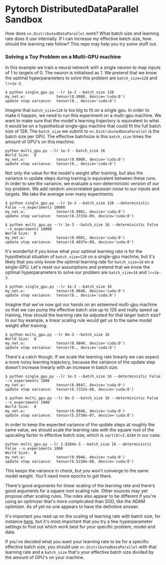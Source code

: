 # Pytorch DistributedDataParallel Sandbox
How does `nn.DistributedDataParallel` work? What batch size and learning rate does it use internally. If I can increase my effective batch size, how should the learning rate follow? This repo may help you try some stuff out.

### Solving a Toy Problem on a Multi-GPU machine

In this example we train a neural network with a single neuron to map inputs of 1 to targets of 0. The neuron is initialised as 1. We pretend that we know the optimal hyperparameters to solve this problem are `batch_size=128` and `lr=1e-3`.

```
$ python single_gpu.py --lr 1e-3 --batch_size 128
my_net.w:              tensor(0.9980, device='cuda:0')
update step variance:  tensor(0., device='cuda:0')
```

Imagine that `batch_size=128` is too big to fit on a single gpu. In order to make it happen, we need to run this experiment on a multi-gpu machine. We want to make sure that the model's learning trajectory is equivalent to what it would be on a hypothetical single-gpu machine that could fit the full batch size of 128. The `batch_size` we submit to `nn.DistributedDataParallel` is the batch size per GPU. The effective batchsize is this `batch_size` times the amount of GPU's on this machine.

```
python multi_gpu.py --lr 1e-3 --batch_size 16
World Size:  8
my_net.w:              tensor(0.9980, device='cuda:0')
update step variance:  tensor(0., device='cuda:0')
```

Not only the value for the model's weight after training, but also the variance in update steps during training is equivalent between these runs. In order to see the variance, we evaluate a non-deterministic version of our toy problem. We add random uncorrelated gaussian noise to our inputs and targets. We take the average over many experiments.

```
$ python single_gpu.py --lr 1e-3 --batch_size 128 --deterministic False --n_experiments 10000
my_net.w:              tensor(0.9981, device='cuda:0')
update step variance:  tensor(8.3733e-09, device='cuda:0')

$ python multi_gpu.py --lr 1e-3 --batch_size 16 --deterministic False --n_experiments 10000
World Size:  8
my_net.w:              tensor(0.9981, device='cuda:0')
update step variance:  tensor(8.4037e-09, device='cuda:0')
```

It's wonderful if you know what your optimal learning rate is for the hypothetical situation of `batch_size=128` on a single-gpu machine, but it's likely that you only know the optimal learning rate for `batch_size=16` on a single-GPU. Let's reset our assumptions and pretend that we know the optimal hyperparameters to solve our problem are `batch_size=16` and `lr=1e-3`.
```
$ python single_gpu.py --lr 1e-3 --batch_size 16
my_net.w:              tensor(0.9840, device='cuda:0')
update step variance:  tensor(0., device='cuda:0')
```
Imagine that we've now got our hands on an esteemed multi-gpu machine so that we can pump the effective batch size up to 128 and really speed up training. How should the learning rate be adjusted for that larger batch size? In our toy example, a linear scaling rule would get us to the same model weight after training.
```
$ python multi_gpu.py --lr 8e-3 --batch_size 16
World Size:  8
my_net.w:              tensor(0.9840, device='cuda:0')
update step variance:  tensor(0., device='cuda:0')
```
There's a catch though.  If we scale the learning rate linearly we can expect a more noisy learning trajectory, because the variance of the update step doesn't increase linearly with an increase in batch size.
```
$ python single_gpu.py --lr 1e-3 --batch_size 16 --deterministic False --n_experiments 1000
my_net.w:              tensor(0.9847, device='cuda:0')
update step variance:  tensor(6.7332e-08, device='cuda:0')

$ python multi_gpu.py --lr 8e-3 --batch_size 16 --deterministic False --n_experiments 1000
World Size:  8
my_net.w:              tensor(0.9848, device='cuda:0')
update step variance:  tensor(5.5736e-07, device='cuda:0')
```
In order to keep the expected variance of the update steps at roughly the same value, we should scale the learning rate with the square root of the upscaling factor in effective batch size, which is `sqrt(8)=2.8284` in our case.
```
python multi_gpu.py --lr 2.8284e-3 --batch_size 16 --deterministic False --n_experiments 1000
World Size:  8
my_net.w:              tensor(0.9946, device='cuda:0')
update step variance:  tensor(6.5220e-08, device='cuda:0')
```
This keeps the variance in check, but you won't converge to the same model weight. You'll need more epochs to get there.

There's good arguments for linear scaling of the learning rate and there's good arguments for a square root scaling rule. Other sources may yet propose other scaling rules. The rules also appear to be different if you're using an optimizer that's more complicated than SGD, like the ADAM optimizer. As of yet no one appears to have the definitive answer.

It's important you read up on the scaling of learning rate with batch size, for instance [here](https://stackoverflow.com/questions/53033556/how-should-the-learning-rate-change-as-the-batch-size-change/53046624), but it's most important that you try a few hyperparameter settings to find out which work best for your specific problem, model and data.

If you've decided what you want your learning rate to be for a specific effective batch size, you should use `nn.DistributedDataParallel` with that learning rate and a `batch_size` that's your effective batch size divided by the amount of GPU's on your machine.
